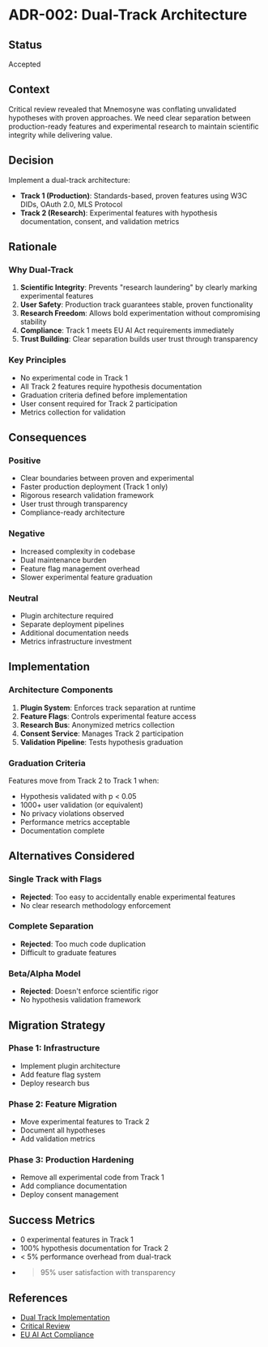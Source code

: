 # ADR-002: Dual-Track Architecture

## Status
Accepted

## Context
Critical review revealed that Mnemosyne was conflating unvalidated hypotheses with proven approaches. We need clear separation between production-ready features and experimental research to maintain scientific integrity while delivering value.

## Decision
Implement a dual-track architecture:
- **Track 1 (Production)**: Standards-based, proven features using W3C DIDs, OAuth 2.0, MLS Protocol
- **Track 2 (Research)**: Experimental features with hypothesis documentation, consent, and validation metrics

## Rationale

### Why Dual-Track
1. **Scientific Integrity**: Prevents "research laundering" by clearly marking experimental features
2. **User Safety**: Production track guarantees stable, proven functionality
3. **Research Freedom**: Allows bold experimentation without compromising stability
4. **Compliance**: Track 1 meets EU AI Act requirements immediately
5. **Trust Building**: Clear separation builds user trust through transparency

### Key Principles
- No experimental code in Track 1
- All Track 2 features require hypothesis documentation
- Graduation criteria defined before implementation
- User consent required for Track 2 participation
- Metrics collection for validation

## Consequences

### Positive
- Clear boundaries between proven and experimental
- Faster production deployment (Track 1 only)
- Rigorous research validation framework
- User trust through transparency
- Compliance-ready architecture

### Negative
- Increased complexity in codebase
- Dual maintenance burden
- Feature flag management overhead
- Slower experimental feature graduation

### Neutral
- Plugin architecture required
- Separate deployment pipelines
- Additional documentation needs
- Metrics infrastructure investment

## Implementation

### Architecture Components
1. **Plugin System**: Enforces track separation at runtime
2. **Feature Flags**: Controls experimental feature access
3. **Research Bus**: Anonymized metrics collection
4. **Consent Service**: Manages Track 2 participation
5. **Validation Pipeline**: Tests hypothesis graduation

### Graduation Criteria
Features move from Track 2 to Track 1 when:
- Hypothesis validated with p < 0.05
- 1000+ user validation (or equivalent)
- No privacy violations observed
- Performance metrics acceptable
- Documentation complete

## Alternatives Considered

### Single Track with Flags
- **Rejected**: Too easy to accidentally enable experimental features
- No clear research methodology enforcement

### Complete Separation
- **Rejected**: Too much code duplication
- Difficult to graduate features

### Beta/Alpha Model
- **Rejected**: Doesn't enforce scientific rigor
- No hypothesis validation framework

## Migration Strategy

### Phase 1: Infrastructure
- Implement plugin architecture
- Add feature flag system
- Deploy research bus

### Phase 2: Feature Migration
- Move experimental features to Track 2
- Document all hypotheses
- Add validation metrics

### Phase 3: Production Hardening
- Remove all experimental code from Track 1
- Add compliance documentation
- Deploy consent management

## Success Metrics
- 0 experimental features in Track 1
- 100% hypothesis documentation for Track 2
- < 5% performance overhead from dual-track
- > 95% user satisfaction with transparency

## References
- [Dual Track Implementation](../DUAL_TRACK_IMPLEMENTATION.md)
- [Critical Review](../CRITICAL_REVIEW_COMPREHENSIVE.md)
- [EU AI Act Compliance](../spec/PROTOCOL.md#compliance)